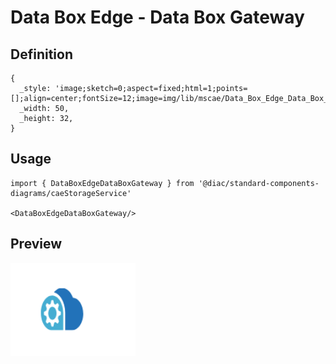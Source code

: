 # Data Box Edge - Data Box Gateway

## Definition

```
{
  _style: 'image;sketch=0;aspect=fixed;html=1;points=[];align=center;fontSize=12;image=img/lib/mscae/Data_Box_Edge_Data_Box_Gateway.svg;strokeColor=none;',
  _width: 50,
  _height: 32,
}
```

## Usage

```
import { DataBoxEdgeDataBoxGateway } from '@diac/standard-components-diagrams/caeStorageService'

<DataBoxEdgeDataBoxGateway/>
```

## Preview

<img src="./data-box-edge-data-box-gateway.png" width="200"/>
